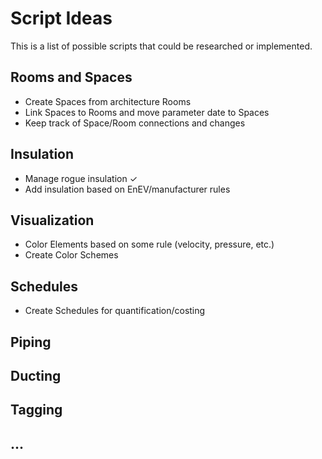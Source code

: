 # Script Ideas

This is a list of possible scripts that could be researched or implemented.

## Rooms and Spaces

- Create Spaces from architecture Rooms
- Link Spaces to Rooms and move parameter date to Spaces
- Keep track of Space/Room connections and changes

## Insulation

- Manage rogue insulation ✓
- Add insulation based on EnEV/manufacturer rules

## Visualization

- Color Elements based on some rule (velocity, pressure, etc.)
- Create Color Schemes

## Schedules

- Create Schedules for quantification/costing

## Piping

## Ducting

## Tagging

## ...
